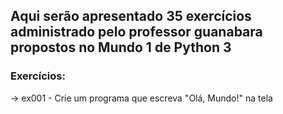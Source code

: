 ## Aqui serão apresentado 35 exercícios administrado pelo professor guanabara propostos no Mundo 1 de Python 3
### Exercícios:
-> ex001 - Crie um programa que escreva "Olá, Mundo!" na tela
